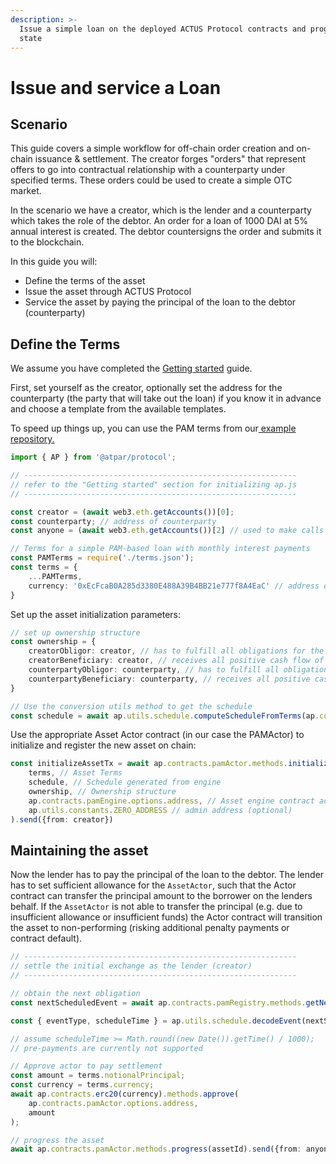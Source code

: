 ```yaml
---
description: >-
  Issue a simple loan on the deployed ACTUS Protocol contracts and progess its
  state
---
```


# Issue and service a Loan

## Scenario

This guide covers a simple workflow for off-chain order creation and on-chain issuance & settlement. The creator forges "orders" that represent offers to go into contractual relationship with a counterparty under specified terms. These orders could be used to create a simple OTC market.

In the scenario we have a creator, which is the lender and a counterparty which takes the role of the debtor. An order for a loan of 1000 DAI at 5% annual interest is created. The debtor countersigns the order and submits it to the blockchain.

In this guide you will:

* Define the terms of the asset
* Issue the asset through ACTUS Protocol
* Service the asset by paying the principal of the loan to the debtor \(counterparty\)

## Define the Terms

We assume you have completed the [Getting started](getting-started.md) guide. 

First, set yourself as the creator, optionally set the address for the counterparty \(the party that will take out the loan\) if you know it in advance and choose a template from the available templates.

To speed up things up, you can use the PAM terms from our[ example repository.](https://github.com/atpar/example)

```typescript
import { AP } from '@atpar/protocol';

// -------------------------------------------------------------
// refer to the "Getting started" section for initializing ap.js
// -------------------------------------------------------------

const creator = (await web3.eth.getAccounts())[0];
const counterparty; // address of counterparty
const anyone = (await web3.eth.getAccounts())[2] // used to make calls that could be made by any address

// Terms for a simple PAM-based loan with monthly interest payments
const PAMTerms = require('./terms.json'); 
const terms = {
    ...PAMTerms,
    currency: '0xEcFcaB0A285d3380E488A39B4BB21e777f8A4EaC' // address of ERC20 token to use as settlement currency
}
```

Set up the asset initialization parameters:

```typescript
// set up ownership structure
const ownership = {
    creatorObligor: creator, // has to fulfill all obligations for the creator side
    creatorBeneficiary: creator, // receives all positive cash flow of the creator side
    counterpartyObligor: counterparty, // has to fulfill all obligations for the counterparty
    counterpartyBeneficiary: counterparty, // receives all positive cash flow for the counterparty
}

// Use the conversion utils method to get the schedule
const schedule = await ap.utils.schedule.computeScheduleFromTerms(ap.contracts.pamEngine, terms);

```

Use the appropriate Asset Actor contract \(in our case the PAMActor\) to initialize and register the new asset on chain:

```typescript
const initializeAssetTx = await ap.contracts.pamActor.methods.initialize(
    terms, // Asset Terms
    schedule, // Schedule generated from engine
    ownership, // Ownership structure
    ap.contracts.pamEngine.options.address, // Asset engine contract addres
    ap.utils.constants.ZERO_ADDRESS // admin address (optional)
).send({from: creator})
```

## Maintaining the asset

Now the lender has to pay the principal of the loan to the debtor. The lender has to set sufficient allowance for the `AssetActor`, such that the Actor contract can transfer the principal amount to the borrower on the lenders behalf. If the `AssetActor` is not able to transfer the principal \(e.g. due to insufficient allowance or insufficient funds\) the Actor contract will transition the asset to non-performing \(risking additional penalty payments or contract default\). 

```typescript
// -------------------------------------------------------------
// settle the initial exchange as the lender (creator)
// -------------------------------------------------------------

// obtain the next obligation
const nextScheduledEvent = await ap.contracts.pamRegistry.methods.getNextScheduledEvent(assetId).call();

const { eventType, scheduleTime } = ap.utils.schedule.decodeEvent(nextScheduledEvent);

// assume scheduleTime >= Math.round((new Date()).getTime() / 1000);
// pre-payments are currently not supported

// Approve actor to pay settlement
const amount = terms.notionalPrincipal;
const currency = terms.currency;
await ap.contracts.erc20(currency).methods.approve(
    ap.contracts.pamActor.options.address, 
    amount
);

// progress the asset
await ap.contracts.pamActor.methods.progress(assetId).send({from: anyone});
```





